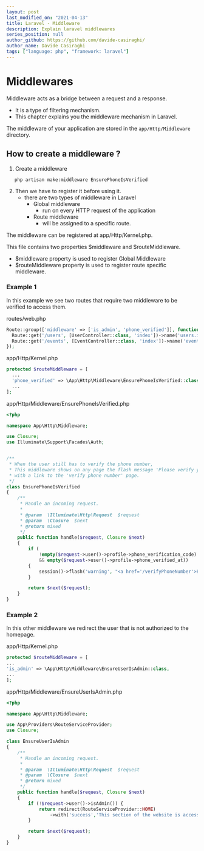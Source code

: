 ```yaml
---
layout: post
last_modified_on: "2021-04-13"
title: Laravel - Middleware
description: Explain laravel middlewares
series_position: null
author_github: https://github.com/davide-casiraghi/
author_name: Davide Casiraghi
tags: ["language: php", "framework: laravel"]
---
```



# Middlewares

Middleware acts as a bridge between a request and a response.
- It is a type of filtering mechanism.
- This chapter explains you the middleware mechanism in Laravel.

The middleware of your application are stored in the `app/Http/Middleware` directory.

## How to create a middleware ?

1. Create a middleware
```
   php artisan make:middleware EnsurePhoneIsVerified
```
2. Then we have to register it before using it.
    - there are two types of middleware in Laravel
        - Global middleware
            - run on every HTTP request of the application
        - Route middleware
            - will be assigned to a specific route.


The middleware can be registered at app/Http/Kernel.php.

This file contains two properties $middleware and $routeMiddleware.
- $middleware property is used to register Global Middleware
- $routeMiddleware property is used to register route specific middleware.


### Example 1
In this example we see two routes that require two middleware to be verified to access them.

routes/web.php
``` php 
Route::group(['middleware' => ['is_admin', 'phone_verified']], function() {
  Route::get('/users', [UserController::class, 'index'])->name('users.index');
  Route::get('/events', [EventController::class, 'index'])->name('events.index');
});
``` 

app/Http/Kernel.php
``` php 
protected $routeMiddleware = [
  ...
  'phone_verified' => \App\Http\Middleware\EnsurePhoneIsVerified::class,
  ...
];
``` 


app/Http/Middleware/EnsurePhoneIsVerified.php
``` php 
<?php

namespace App\Http\Middleware;

use Closure;
use Illuminate\Support\Facades\Auth;


/**
 * When the user still has to verify the phone number,
 * This middleware shows on any page the flash message 'Please verify your phone number'
 * with a link to the 'verify phone number' page.
 */
class EnsurePhoneIsVerified
{
    /**
     * Handle an incoming request.
     *
     * @param  \Illuminate\Http\Request  $request
     * @param  \Closure  $next
     * @return mixed
     */
    public function handle($request, Closure $next)
    {
        if (
            !empty($request->user()->profile->phone_verification_code)
            && empty($request->user()->profile->phone_verified_at))
        {
            session()->flash('warning', "<a href='/verifyPhoneNumber'>Please verify your phone number</a> <br> If you haven't got the verification code via SMS <a href='#'>send it again</a>.");
        }

        return $next($request);
    }
}
``` 

### Example 2
In this other middleware we redirect the user that is not authorized to the homepage.

app/Http/Kernel.php
``` php
protected $routeMiddleware = [
...
'is_admin' => \App\Http\Middleware\EnsureUserIsAdmin::class,
...
];
``` 

app/Http/Middleware/EnsureUserIsAdmin.php
``` php
<?php

namespace App\Http\Middleware;

use App\Providers\RouteServiceProvider;
use Closure;

class EnsureUserIsAdmin
{
    /**
     * Handle an incoming request.
     *
     * @param  \Illuminate\Http\Request  $request
     * @param  \Closure  $next
     * @return mixed
     */
    public function handle($request, Closure $next)
    {
        if (!$request->user()->isAdmin()) {
            return redirect(RouteServiceProvider::HOME)
                ->with('success','This section of the website is accessible just by admins');
        }

        return $next($request);
    }
}
``` 
